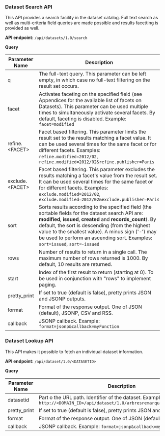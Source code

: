 ### Dataset Search API

This API provides a search facility in the dataset catalog. Full text search as well as multi-criteria field queries are made possible and results facetting is provided as well.

**API endpoint**: `/api/datasets/1.0/search`

**Query**

Parameter Name | Description
-------------- | -----------
q | The full-text query. This parameter can be left empty, in which case no full-text filtering on the result set occurs.
facet | Activates faceting on the specified field (see Appendices for the available list of facets on Datasets). This parameter can be used multiple times to simultaneously activate several facets. By default, faceting is disabled. Example: `facet=modified`
refine.&lt;FACET&gt; | Facet based filtering. This parameter limits the result set to the results matching a facet value. It can be used several times for the same facet or for different facets. Examples: `refine.modified=2012/02`, `refine.modified=2012/02&refine.publisher=Paris`
exclude.&lt;FACET&gt;	| Facet based filtering. This parameter excludes the results matching a facet's value from the result set. It can be used several times for the same facet or for different facets. Examples: `exclude.modified=2012/02`, `exclude.modified=2012/02&exclude.publisher=Paris`
sort | Sorts results according to the specified field (the sortable fields for the dataset search API are: **modified**, **issued**, **created** and **records_count**). By default, the sort is descending (from the highest value to the smallest value). A minus sign ('-') may be used to perform an ascending sort. Examples: `sort=issued`, `sort=-issued`
rows | Number of results to return in a single call. The maximum number of rows returned is 1000. By default, 10 results are returned.
start| Index of the first result to return (starting at 0). To be used in conjunction with "rows" to implement paging.
pretty_print | If set to true (default is false), pretty prints JSON and JSONP outputs.
format | Format of the response output. One of JSON (default), JSONP, CSV and RSS.
callback | JSONP callback. Example: `format=jsonp&callback=myFunction`

### Dataset Lookup API

This API makes it possible to fetch an individual dataset information.

**API endpoint**: `/api/dataset/1.0/<DATASETID>`

**Query**

Parameter Name | Description
-------------- | -----------
datasetid | Part o the URL path. Identifier of the dataset. Example: `http://<DOMAIN_ID>/api/dataset/1.0/arbresremarquablesparis2011?...`
pretty_print | If set to true (default is false), pretty prints JSON and JSONP outputs.
format | Format of the response output. One of JSON (default) and JSONP.
callback | JSONP callback. Example: `format=jsonp&callback=myFunction`

